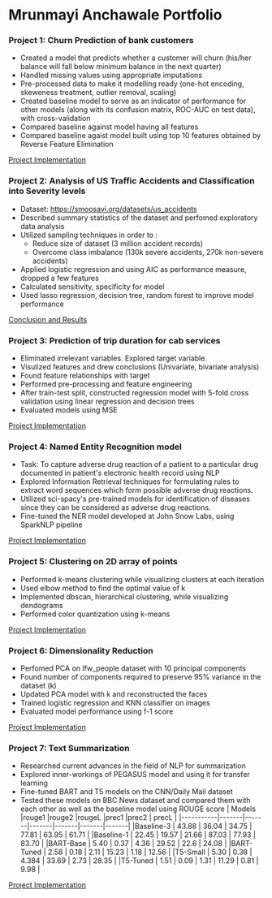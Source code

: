 # Mrunmayi Anchawale Portfolio

### Project 1: Churn Prediction of bank customers
* Created a model that predicts whether a customer will churn (his/her balance will fall below minimum balance in the next quarter)
* Handled missing values using appropriate imputations
* Pre-processed data to make it modelling ready (one-hot encoding, skeweness treatment, outlier removal, scaling)
* Created baseline model to serve as an indicator of performance for other models (along with its confusion matrix, ROC-AUC on test data), with cross-validation
* Compared baseline against model having all features
* Compared baseline agaist model built using top 10 features obtained by Reverse Feature Elimination

[Project Implementation](https://github.com/MrunmayiSA/CustomerChurnPrediction.git)

### Project 2: Analysis of US Traffic Accidents and Classification into Severity levels
* Dataset: https://smoosavi.org/datasets/us_accidents
* Described summary statistics of the dataset and perfomed exploratory data analysis
* Utilized sampling techniques in order to :
  * Reduce size of dataset (3 million accident records)
  * Overcome class imbalance (130k severe accidents, 270k non-severe accidents)
* Applied logistic regression and using AIC as performance measure, dropped a few features
* Calculated sensitivity, specificity for model
* Used lasso regression, decision tree, random forest to improve model performance

[Conclusion and Results](https://zhuochenglin.github.io/US_Accidents_Project/)

### Project 3: Prediction of trip duration for cab services
* Eliminated irrelevant variables. Explored target variable. 
* Visulized features and drew conclusions (Univariate, bivariate analysis)
* Found feature relationships with target
* Performed pre-processing and feature engineering
* After train-test split, constructed regression model with 5-fold cross validation using linear regression and decision trees
* Evaluated models using MSE

[Project Implementation](https://github.com/MrunmayiSA/PredictingTripDurationRegression.git)

### Project 4: Named Entity Recognition model
* Task: To capture adverse drug reaction of a patient to a particular drug documented in patient's electronic health record using NLP
* Explored Information Retrieval techniques for formulating rules to extract word sequences which form possible adverse drug reactions.
* Utilized sci-spacy's pre-trained models for identification of diseases since they can be considered as adverse drug reactions.
* Fine-tuned the NER model developed at John Snow Labs, using SparkNLP pipeline

[Project Implementation](https://github.com/MrunmayiSA/NERModel.git)

### Project 5: Clustering on 2D array of points
* Performed k-means clustering while visualizing clusters at each iteration
* Used elbow method to find the optimal value of k
* Implemented dbscan, hierarchical clustering, while visualizing dendograms
* Performed color quantization using k-means

[Project Implementation](https://github.com/MrunmayiSA/ClusteringOn2DArray.git)

### Project 6: Dimensionality Reduction
* Perfomed PCA on lfw_people dataset with 10 principal components
* Found number of components required to preserve 95% variance in the dataset (k)
* Updated PCA model with k and reconstructed the faces
* Trained logistic regression and KNN classifier on images
* Evaluated model performance using f-1 score

[Project Implementation](https://github.com/MrunmayiSA/DimensionalityReductionOnFaces.git)

### Project 7: Text Summarization
* Researched current advances in the field of NLP for summarization
* Explored inner-workings of PEGASUS model and using it for transfer learning
* Fine-tuned BART and T5 models on the CNN/Daily Mail dataset 
* Tested these models on BBC News dataset and compared them with each other as well as the baseline model using ROUGE score
|  Models   |rouge1 |rouge2 |rougeL |prec1  |prec2  | precL |
|-----------|-------|-------|-------|-------|-------|-------|
|Baseline-3 | 43.88 | 36.04 | 34.75 | 77.81 | 63.95 | 61.71 |
|Baseline-1 | 22.45 | 19.57 | 21.66 | 87.03 | 77.93 | 83.70 |
|BART-Base  | 5.40  | 0.37  | 4.36  | 29.52 | 22.6  | 24.08 |
|BART-Tuned | 2.58  | 0.18  | 2.11  | 15.23 | 1.18  | 12.56 |
|T5-Small   | 5.30  | 0.38  | 4.384 | 33.69 | 2.73  | 28.35 |
|T5-Tuned   | 1.51  | 0.09  | 1.31  | 11.29 | 0.81  | 9.98  |

[Project Implementation](https://github.com/MrunmayiSA/Text-Summarization.git)

